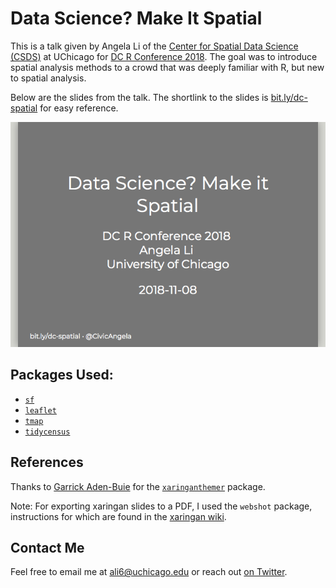 
Data Science? Make It Spatial
=============================

This is a talk given by Angela Li of the [Center for Spatial Data Science (CSDS)](https://spatial.uchicago.edu) at UChicago for [DC R Conference 2018](https://rstats.ai). The goal was to introduce spatial analysis methods to a crowd that was deeply familiar with R, but new to spatial analysis.

Below are the slides from the talk. The shortlink to the slides is [bit.ly/dc-spatial](bit.ly/dc-spatial) for easy reference.

[![](README_files/figure-markdown_github/unnamed-chunk-1-1.png)](https://angela-li.github.io/slides/2018-11-08/dc-r-presentation#1)

Packages Used:
--------------

-   [`sf`](https://r-spatial.github.io/sf/index.html)
-   [`leaflet`](https://rstudio.github.io/leaflet/)
-   [`tmap`](https://github.com/mtennekes/tmap)
-   [`tidycensus`](https://walkerke.github.io/tidycensus/index.html)

References
----------

Thanks to [Garrick Aden-Buie](https://github.com/gadenbuie) for the [`xaringanthemer`](https://github.com/gadenbuie/xaringanthemer) package.

Note: For exporting xaringan slides to a PDF, I used the `webshot` package, instructions for which are found in the [xaringan wiki](https://github.com/yihui/xaringan/wiki/Export-Slides-to-PDF).

Contact Me
----------

Feel free to email me at <ali6@uchicago.edu> or reach out [on Twitter](https://twitter.com/CivicAngela).
